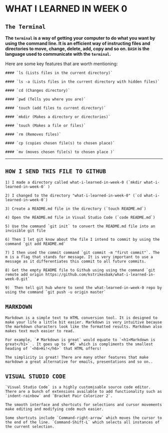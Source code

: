 # **WHAT I LEARNED IN  WEEK 0** 

## `The Terminal` 

**The `terminal` is a way of getting your computer to do what you want by using the command line. It is an efficient way of instructing files and directories to move, change, delete, add, copy and so on. `BASH` is the language used to communicate with the `terminal`.**

Here are some key features that are worth mentioning:

    #### `ls (Lists files in the current directory)`

    #### `ls -a (Lists files in the current directory with hidden files)`

    #### `cd (Changes directory)` 

    #### `pwd (Tells you where you are)`

    #### `touch (add files to current directory)`

    #### `mkdir (Makes a directory or directories)`

    #### `touch (Makes a file or files)`

    #### `rm (Removes files)`

    #### `cp (copies chosen file(s) to chosen place)`

    #### `mv (moves chosen file(s) to chosen place )`

___

## `HOW I SEND THIS FILE TO GITHUB` 

    1) I made a directory called what-i-learned-in-week-0 (`mkdir what-i-learned-in-week-0` )
   
    2) I changed to the directory "what-i-learned-in-week-0" (`cd what-i-learned-in-week-0`)
   
    3) Create a README.md file in the directory (`touch README.md`)
    
    4) Open the README.md file in Visual Studio Code (`code README.md`)
   
    5) Use the command `git init` to convert the README.md file into an invisible git file
    
    6) Then I let git know about the file I intend to commit by using the command `git add README.md`
   
    7) I then used the commit command `git commit -m "first commit"`. The m is a flag that stands for message. It is very important to use a message as it differentiates this commit to all future commits.
    
    8) Get the empty README file to Github using using the command `git remote add origin https://github.com/kstrikesbak/what-i-learned-in-week-0.git`
   
    9)  Then tell git hub where to send the what-learned-in-week-0 repo by using the command `git push -u origin master`

## `MARKDOWN` 

    Markdown is a simple text to HTML conversion tool. It is designed to make your life a little bit easier. Markdown is very intuitive because the markdown characters look like the formatted results. Markdown also makes text much easier to read. 

    For example, `# Markdown is great` would equate to `<h1>Markdown is great</h1>` . It goes up to `#6` which is compliments the smallest heading of `<h6>Hi!</h6>` that HTML offers!

    The simplicity is great! There are many other features that make markdown a great alternative for emails, presentations and so on..

## `VISUAL STUDIO CODE` 

    `Visual Studio Code` is a highly customisable source code editor. There are a bunch of extensions available to add functionality such as `indent-rainbow` and `Bracket Pair Colorizer 2`. 

    The smooth interface and shortcuts for selections and cursor movements make editing and modifying code much easier. 

    Some shortcuts include `Command-right-arrow` which moves the cursor to the end of the line. `Command-Shift-L` which selects all instances of the current selection. 



